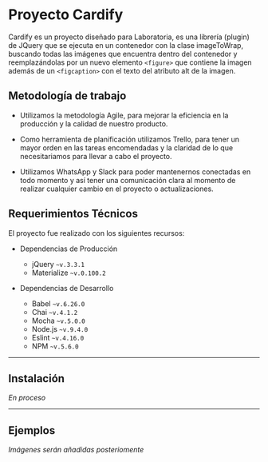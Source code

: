 # Proyecto Cardify

Cardify es un proyecto diseñado para Laboratoria, es una librería (plugin) de JQuery que se ejecuta en un contenedor con la clase imageToWrap, buscando todas las imágenes que encuentra dentro del contenedor y reemplazándolas por un nuevo elemento `<figure>` que contiene la imagen además de un `<figcaption>` con el texto del atributo alt de la imagen.

## Metodología de trabajo

* Utilizamos la metodología Agile, para mejorar la eficiencia en la producción y la calidad de nuestro producto.

* Como herramienta de planificación utilizamos Trello, para tener un mayor orden en las tareas encomendadas y la claridad de lo que necesitariamos para llevar a cabo el proyecto.

* Utilizamos WhatsApp y Slack para poder mantenernos conectadas en todo momento y así tener una comunicación clara al momento de realizar cualquier cambio en el proyecto o actualizaciones.

## Requerimientos Técnicos


El proyecto fue realizado con los siguientes recursos:

* Dependencias de Producción
  - jQuery `~v.3.3.1`
  - Materialize `~v.0.100.2`

* Dependencias de Desarrollo
  - Babel `~v.6.26.0`
  - Chai `~v.4.1.2`
  - Mocha `~v.5.0.0`
  - Node.js `~v.9.4.0`
  - Eslint `~v.4.16.0`
  - NPM `~v.5.6.0`

***

## Instalación

_En proceso_

***

## Ejemplos

_Imágenes serán añadidas posteriomente_
